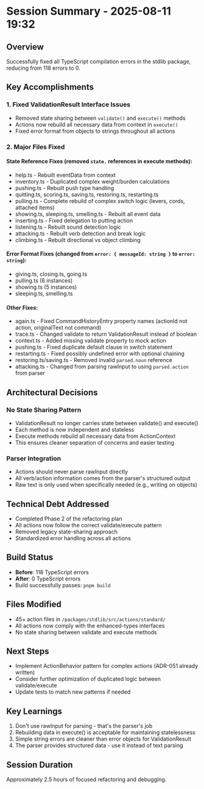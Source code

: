 # Session Summary - 2025-08-11 19:32

## Overview
Successfully fixed all TypeScript compilation errors in the stdlib package, reducing from 118 errors to 0.

## Key Accomplishments

### 1. Fixed ValidationResult Interface Issues
- Removed state sharing between `validate()` and `execute()` methods
- Actions now rebuild all necessary data from context in `execute()`
- Fixed error format from objects to strings throughout all actions

### 2. Major Files Fixed

#### State Reference Fixes (removed `state.` references in execute methods):
- help.ts - Rebuilt eventData from context
- inventory.ts - Duplicated complex weight/burden calculations
- pushing.ts - Rebuilt push type handling
- quitting.ts, scoring.ts, saving.ts, restoring.ts, restarting.ts
- pulling.ts - Complete rebuild of complex switch logic (levers, cords, attached items)
- showing.ts, sleeping.ts, smelling.ts - Rebuilt all event data
- inserting.ts - Fixed delegation to putting action
- listening.ts - Rebuilt sound detection logic
- attacking.ts - Rebuilt verb detection and break logic
- climbing.ts - Rebuilt directional vs object climbing

#### Error Format Fixes (changed from `error: { messageId: string }` to `error: string`):
- giving.ts, closing.ts, going.ts
- pulling.ts (8 instances)
- showing.ts (5 instances)
- sleeping.ts, smelling.ts

#### Other Fixes:
- again.ts - Fixed CommandHistoryEntry property names (actionId not action, originalText not command)
- trace.ts - Changed validate to return ValidationResult instead of boolean
- context.ts - Added missing validate property to mock action
- pushing.ts - Fixed duplicate default clause in switch statement
- restarting.ts - Fixed possibly undefined error with optional chaining
- restoring.ts/saving.ts - Removed invalid `parsed.noun` reference
- attacking.ts - Changed from parsing rawInput to using `parsed.action` from parser

## Architectural Decisions

### No State Sharing Pattern
- ValidationResult no longer carries state between validate() and execute()
- Each method is now independent and stateless
- Execute methods rebuild all necessary data from ActionContext
- This ensures cleaner separation of concerns and easier testing

### Parser Integration
- Actions should never parse rawInput directly
- All verb/action information comes from the parser's structured output
- Raw text is only used when specifically needed (e.g., writing on objects)

## Technical Debt Addressed
- Completed Phase 2 of the refactoring plan
- All actions now follow the correct validate/execute pattern
- Removed legacy state-sharing approach
- Standardized error handling across all actions

## Build Status
- **Before**: 118 TypeScript errors
- **After**: 0 TypeScript errors
- Build successfully passes: `pnpm build`

## Files Modified
- 45+ action files in `/packages/stdlib/src/actions/standard/`
- All actions now comply with the enhanced-types interfaces
- No state sharing between validate and execute methods

## Next Steps
- Implement ActionBehavior pattern for complex actions (ADR-051 already written)
- Consider further optimization of duplicated logic between validate/execute
- Update tests to match new patterns if needed

## Key Learnings
1. Don't use rawInput for parsing - that's the parser's job
2. Rebuilding data in execute() is acceptable for maintaining statelessness
3. Simple string errors are cleaner than error objects for ValidationResult
4. The parser provides structured data - use it instead of text parsing

## Session Duration
Approximately 2.5 hours of focused refactoring and debugging.